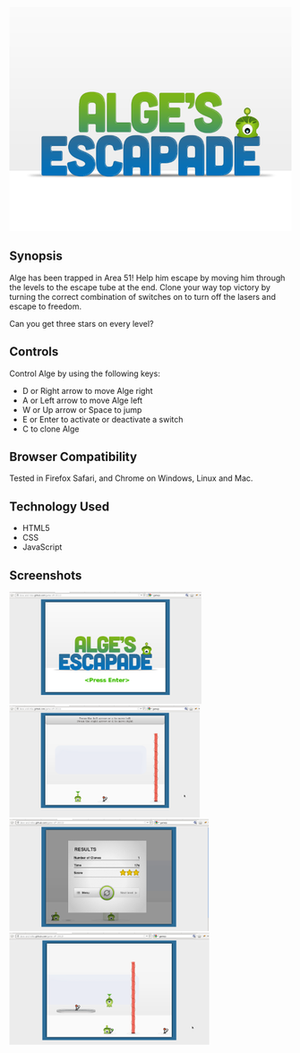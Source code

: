 <p align="center">
<img src="files/img/splash-screen.png" height="400" />
</p>

## Synopsis
Alge has been trapped in Area 51! Help him escape by moving him through the levels to the escape tube at the end.
Clone your way top victory by turning the correct combination of switches on to turn off the lasers and escape to
freedom.

Can you get three stars on every level?

## Controls
Control Alge by using the following keys:
 * D or Right arrow to move Alge right
 * A or Left arrow to move Alge left
 * W or Up arrow or Space to jump
 * E or Enter to activate or deactivate a switch
 * C to clone Alge

## Browser Compatibility
Tested in Firefox Safari, and Chrome on Windows, Linux and Mac.

## Technology Used
 * HTML5
 * CSS
 * JavaScript

## Screenshots
<img src="files/img/screenshot-1.png" height="200" />&nbsp;
<img src="files/img/screenshot-2.png" height="200" />
<img src="files/img/screenshot-3.png" height="200" />&nbsp;
<img src="files/img/screenshot-4.png" height="200" />
